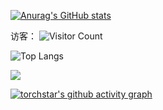 [![Anurag's GitHub stats](https://github-readme-stats.vercel.app/api?username=torchstar)](https://github.com/torchstar/mygarden)

访客：
![Visitor Count](https://profile-counter.glitch.me/torchstar/count.svg)



![Top Langs](https://github-readme-stats.vercel.app/api/top-langs/?username=torchstar&layout=compact&theme=tokyonight)



![](https://github-readme-activity-graph.cyclic.app/graph?username=torchstar&theme=dracula)


[![torchstar's github activity graph](https://github-readme-activity-graph.vercel.app/graph?username=torchstar&custom_title=This%20is%20a%20title&hide_border=true&theme=react-dark)](https://github.com/torchstar/mygarden)

